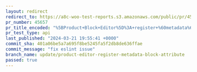 ```yaml
---
layout: redirect
redirect_to: https://a8c-woo-test-reports.s3.amazonaws.com/public/pr/45657/api/index.html
pr_number: 45657
pr_title_encoded: "%5BProduct+Block+Editor%5D%3A+register+%60metadata%60+attribute+for+all+blocks"
pr_test_type: api
last_published: "2024-03-21 19:55:41 +0000"
commit_sha: 401a06be5a7a695f8be5245fa5f2db8de636ffae
commit_message: "fix eslint issue"
branch_name: update/product-editor-register-metadata-block-attribute
passed: true
---
```

